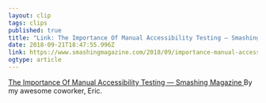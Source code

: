 ```yaml
---
layout: clip 
tags: clips 
published: true 
title: "Link: The Importance Of Manual Accessibility Testing — Smashing Magazine" 
date: 2018-09-21T18:47:55.996Z 
link: https://www.smashingmagazine.com/2018/09/importance-manual-accessibility-testing/ 
ogtype: article 
---
```

[ The Importance Of Manual Accessibility Testing — Smashing Magazine ]( https://www.smashingmagazine.com/2018/09/importance-manual-accessibility-testing/ ) 
By my awesome coworker, Eric. 